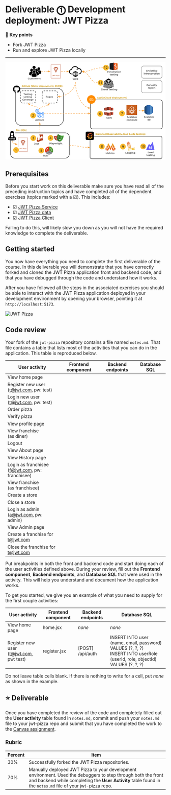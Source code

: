 # Deliverable ⓵ Development deployment: JWT Pizza

🔑 **Key points**

- Fork JWT Pizza
- Run and explore JWT Pizza locally

---

![course overview](../sharedImages/courseOverview.png)

## Prerequisites

Before you start work on this deliverable make sure you have read all of the preceding instruction topics and have completed all of the dependent exercises (topics marked with a ☑). This includes:

- ☑ [JWT Pizza Service](../jwtPizzaService/jwtPizzaService.md)
- ☑ [JWT Pizza data](../jwtPizzaData/jwtPizzaData.md)
- ☑ [JWT Pizza Client](../jwtPizzaClient/jwtPizzaClient.md)

Failing to do this, will likely slow you down as you will not have the required knowledge to complete the deliverable.

## Getting started

You now have everything you need to complete the first deliverable of the course. In this deliverable you will demonstrate that you have correctly forked and cloned the JWT Pizza application front and backend code, and that you have debugged through the code and understand how it works.

After you have followed all the steps in the associated exercises you should be able to interact with the JWT Pizza application deployed in your development environment by opening your browser, pointing it at `http://localhost:5173`.

![JWT Pizza](../jwtPizzaClient/jwtPizzaPhone.png)

## Code review

Your fork of the `jwt-pizza` repository contains a file named `notes.md`. That file contains a table that lists most of the activities that you can do in the application. This table is reproduced below.

| User activity                                       | Frontend component | Backend endpoints | Database SQL |
| --------------------------------------------------- | ------------------ | ----------------- | ------------ |
| View home page                                      |                    |                   |              |
| Register new user<br/>(t@jwt.com, pw: test)         |                    |                   |              |
| Login new user<br/>(t@jwt.com, pw: test)            |                    |                   |              |
| Order pizza                                         |                    |                   |              |
| Verify pizza                                        |                    |                   |              |
| View profile page                                   |                    |                   |              |
| View franchise<br/>(as diner)                       |                    |                   |              |
| Logout                                              |                    |                   |              |
| View About page                                     |                    |                   |              |
| View History page                                   |                    |                   |              |
| Login as franchisee<br/>(f@jwt.com, pw: franchisee) |                    |                   |              |
| View franchise<br/>(as franchisee)                  |                    |                   |              |
| Create a store                                      |                    |                   |              |
| Close a store                                       |                    |                   |              |
| Login as admin<br/>(a@jwt.com, pw: admin)           |                    |                   |              |
| View Admin page                                     |                    |                   |              |
| Create a franchise for t@jwt.com                    |                    |                   |              |
| Close the franchise for t@jwt.com                   |                    |                   |              |

Put breakpoints in both the front and backend code and start doing each of the user activities defined above. During your review, fill out the **Frontend component**, **Backend endpoints**, and **Database SQL** that were used in the activity. This will help you understand and document how the application works.

To get you started, we give you an example of what you need to supply for the first couple activities:

| User activity                               | Frontend component | Backend endpoints | Database SQL                                                                                                                 |
| ------------------------------------------- | ------------------ | ----------------- | ---------------------------------------------------------------------------------------------------------------------------- |
| View home page                              | home.jsx           | _none_            | _none_                                                                                                                       |
| Register new user<br/>(t@jwt.com, pw: test) | register.jsx       | [POST] /api/auth  | INSERT INTO user (name, email, password) VALUES (?, ?, ?)<br/>INSERT INTO userRole (userId, role, objectId) VALUES (?, ?, ?) |

Do not leave table cells blank. If there is nothing to write for a cell, put _none_ as shown in the example.

## ⭐ Deliverable

Once you have completed the review of the code and completely filled out the **User activity** table found in `notes.md`, commit and push your `notes.md` file to your jwt-pizza repo and submit that you have completed the work to the [Canvas assignment](https://byu.instructure.com).

### Rubric

| Percent | Item                                                                                                                                                                                                                         |
| ------- | ---------------------------------------------------------------------------------------------------------------------------------------------------------------------------------------------------------------------------- |
| 30%     | Successfully forked the JWT Pizza repositories.                                                                                                                                                                              |
| 70%     | Manually deployed JWT Pizza to your development environment. Used the debuggers to step through both the front and backend while completing the **User Activity** table found in the `notes.md` file of your jwt-pizza repo. |
